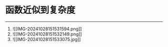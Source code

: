 # 函数近似到复杂度
***
1. ![[IMG-20241028151531594.png]]
2. ![[IMG-20241028151532149.png]]
3. ![[IMG-20241028151533075.jpg]]

